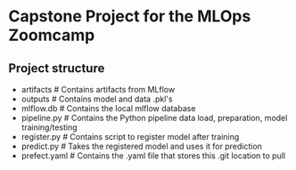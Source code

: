 # Capstone Project for the MLOps Zoomcamp

## Project structure
- artifacts        # Contains artifacts from MLflow
- outputs          # Contains model and data .pkl's
- mlflow.db        # Contains the local mlflow database
- pipeline.py      # Contains the Python pipeline data load, preparation, model training/testing
- register.py      # Contains script to register model after training
- predict.py       # Takes the registered model and uses it for prediction
- prefect.yaml     # Contains the .yaml file that stores this .git location to pull 

